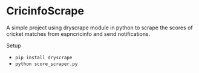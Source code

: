 # CricinfoScrape
A simple project using dryscrape module in python to scrape the scores of cricket matches from espncricinfo and send notifications.

Setup  
* ```pip install dryscrape```  
* ```python score_scraper.py```

